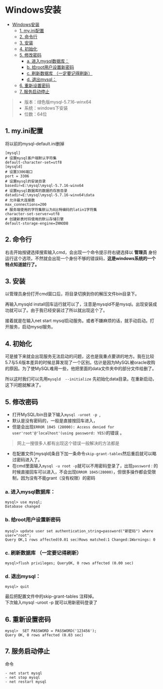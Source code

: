 # Windows安装


<!-- TOC -->

- [Windows安装](#windows安装)
    - [1. my.ini配置](#1-myini配置)
    - [2.  命令行](#2--命令行)
    - [3. 安装](#3-安装)
    - [4. 初始化](#4-初始化)
    - [5. 修改密码](#5-修改密码)
        - [a. 进入mysql数据库：](#a-进入mysql数据库)
        - [b. 给root用户设置新密码](#b-给root用户设置新密码)
        - [c. 刷新数据库 （一定要记得刷新）](#c-刷新数据库-一定要记得刷新)
        - [d. 退出mysql：](#d-退出mysql)
    - [6. 重新设置密码](#6-重新设置密码)
    - [7. 服务启动停止](#7-服务启动停止)

<!-- /TOC -->


> - 版本：绿色版mysql-5.7.16-winx64  
> - 系统：windows下安装  
> - 位数：64位


## 1. my.ini配置

将以前的mysql-default.ini删掉
```
[mysql]
# 设置mysql客户端默认字符集
default-character-set=utf8
[mysqld]
# 设置3306端口
port = 3306 
# 设置mysql的安装目录
basedir=E:\mysql\mysql-5.7.16-winx64
# 设置mysql数据库的数据的存放目录
datadir=E:\mysql\mysql-5.7.16-winx64\data
# 允许最大连接数
max_connections=200
# 服务端使用的字符集默认为8比特编码的latin1字符集
character-set-server=utf8
# 创建新表时将使用的默认存储引擎
default-storage-engine=INNODB 
```

## 2.  命令行
右击开始按键选择搜索输入cmd，会出现一个命令提示符右键选择以 **管理员** 身份运行这个选项，不然就会出现一个身份不够的错误码，**这是windows系统的一个特点知道就行了。**

## 3. 安装

以管理员身份打开cmd窗口后，将目录切换到你的解压文件bin目录下。

再输入mysqld install回车运行就可以了，注意是mysqld不是mysql。出现安装成功就可以了。由于我已经安装过了所以就出现这个了。

接着就是在输入net start mysql启动服务。或者不嫌麻烦的话，就手动启动。打开服务，启动mysql服务。

## 4. 初始化
可是接下来就会出现服务无法启动的问题，这也是我重点要讲的地方。我在比较5.7与5.6版本差异的时候总算发现了一个区别。估计是因为MySQL被oracle收购的原因。为了使MySQL难用一些，他把里面的data文件夹中的部分文件给删了。

所以这时我们可以先用```mysqld  --initialize``` 先初始化data目录。在重新启动，这下问题就解决了。


## 5. 修改密码
- 打开MySQL/bin目录下输入```mysql -uroot -p ```,  
- 默认是没有密码的，一般是直接按回车进入，  
- 但是会出现```ERROR 1045 (28000): Access denied for user'root'@'localhost'(using password: YES)```的错误 。

> 网上一搜很多人都有出现这个错误一般解决的方法都是  

- 在配置文件[mysqld]条目下加一条命令```skip-grant-tables```然后重启就可以略过密码进入了。
- 在cmd里面输入```mysql -u root -p```就可以不用密码登录了，出现```password：```的时候直接回车可以进入，不会出现```ERROR 1045(28000)```，但很多操作都会受限制，因为没有不能grant（没有权限）的密码

### a. 进入mysql数据库：
```
mysql> use mysql;
Database changed
```
### b. 给root用户设置新密码
```
mysql> update user set authentication_string=password("新密码") where user="root";
Query OK,1 rows affected(0.01 sec)Rows matched:1 Changed:1Warnings: 0
```
### c. 刷新数据库 （一定要记得刷新）
```
mysql>flush privileges; QueryOK, 0 rows affected (0.00 sec)
```
### d. 退出mysql：

```
mysql> quit
```

最后把配置文件中的skip-grant-tables 注释掉。  
下次输入mysql -uroot -p 就可以用新密码登录了

## 6. 重新设置密码

```
mysql>  SET PASSWORD = PASSWORD('123456');
Query OK, 0 rows affected (0.03 sec)
```

## 7. 服务启动停止

命令
```
- net start mysql
- net stop mysql
- net restart mysql
```